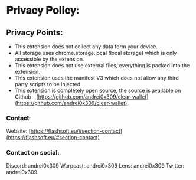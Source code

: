 # 𝐏𝐫𝐢𝐯𝐚𝐜𝐲 𝐏𝐨𝐥𝐢𝐜𝐲&#x3a;

## Privacy Points&#x3a;

- This extension does not collect any data form your device.
- All storage uses chrome.storage.local (local storage) which is only accessible by the extension.
- This extension does not use external files, everything is packed into the extension.
- This extension uses the manifest V3 which does not allow any third party scripts to be injected.
- This extension is completely open source, the source is available on Github - [https://github.com/andrei0x309/clear-wallet](https://github.com/andrei0x309/clear-wallet).

### 𝐂𝐨𝐧𝐭𝐚𝐜𝐭&#x3a;

Website: [https://flashsoft.eu/#section-contact](https://flashsoft.eu/#section-contact)

### Contact on social&#x3a;

Discord: andrei0x309
Warpcast: andrei0x309
Lens: andrei0x309
Twitter: andrei0x309
